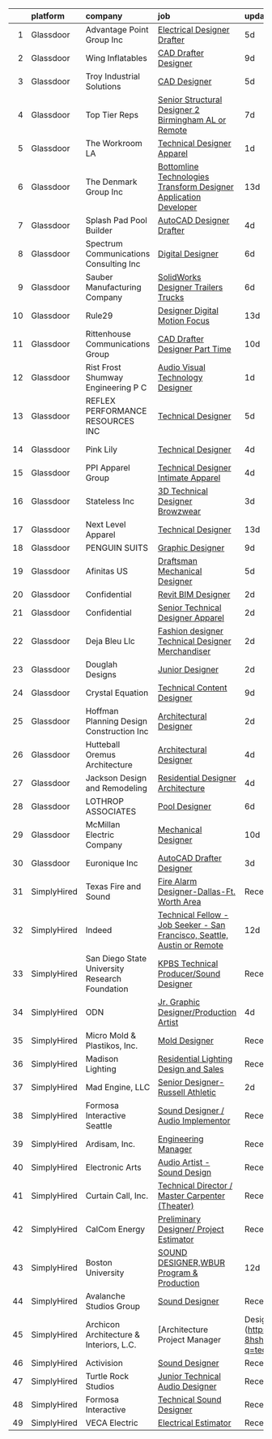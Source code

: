 

|    | platform    | company                                        | job                                                                                                                                                                                                                                                                                                                                                                                                                                                                                                                                                                                                                                                                                                                                                                                                                                                                                                                                                                                                                                                            | update_time   | location                    |
|---:|:------------|:-----------------------------------------------|:---------------------------------------------------------------------------------------------------------------------------------------------------------------------------------------------------------------------------------------------------------------------------------------------------------------------------------------------------------------------------------------------------------------------------------------------------------------------------------------------------------------------------------------------------------------------------------------------------------------------------------------------------------------------------------------------------------------------------------------------------------------------------------------------------------------------------------------------------------------------------------------------------------------------------------------------------------------------------------------------------------------------------------------------------------------|:--------------|:----------------------------|
|  1 | Glassdoor   | Advantage Point Group  Inc                     | [Electrical Designer Drafter](https://www.glassdoor.com/partner/jobListing.htm?pos=105&ao=1110586&s=58&guid=000001817fe726299f8d1d3747d99437&src=GD_JOB_AD&t=SR&vt=w&ea=1&cs=1_16eb4b48&cb=1655708264363&jobListingId=1007939579634&cpc=98EE1FEA2B126549&jrtk=3-0-1g5vue9ihkhok801-1g5vue9itr1eg800-c4691a4e64ae2014--6NYlbfkN0DhvaUNh7UTuQsObH2aIy2SpeO2ri3QuKtJEI89pN0uAJ9LCgmAx-WqWDJfwcVnRLiH-asJg5EMXLJVGFi1aCPYF48DEQsy5JFktnecAZkwLct2ExfAMirUyUTKeUYz-weCGoMx05o5mtYVcXrMdpzLSz3BxXg2Q9mgcNkr9JxXcXR-_Pa640NtHsX-Qfmk1gVixNJkEqRVXA_mfycZs7zvwCEIACUS7jXAM-sklDprbMAGuX8E-r4F-Mfh4vliCrZaZ3eaJ3LbiM5KCjbocm6Lq04TJpqk5DTLuLQ5VDk13ciTi4IujxjBO00y9ammhEu9FJTuqorpRBvbkwtkbJ122DiONNgTCRPQe892c8mMWow--HpgC-mzJRRTrf932eFYz2LAAS8pgU5xxJhxxjaeqDbhZe3308RBZiejSsNFH7tYiVWjtJgsA4d65fx_owd1VKmpTV4Go_g9tpaogOaX8f35D628bs1gdvlmus5u_-hfNnJ86Y6RRx9buIGQE5g3lkVedC4-C-J7rV5nl880)                                                                                                                                                                         | 5d            | Saint Paul, MN              |
|  2 | Glassdoor   | Wing Inflatables                               | [CAD Drafter Designer](https://www.glassdoor.com/partner/jobListing.htm?pos=115&ao=1110586&s=58&guid=000001817fe726299f8d1d3747d99437&src=GD_JOB_AD&t=SR&vt=w&ea=1&cs=1_fa66b7c4&cb=1655708264365&jobListingId=1007932581667&cpc=672A8611FAAE4E7A&jrtk=3-0-1g5vue9ihkhok801-1g5vue9itr1eg800-8a3b399451a4f268--6NYlbfkN0A6ceM5ZterN2uHgUO5-8GiKKuLhJtq_utaOylL4iMlS_SuIgdrmHLzKFvBwAjSG_3XiZfU-bjpPuOAtImL-4uC1o16L7WpLXmC2uq2yIY8s6H_PvoSxp8sBy74nCapjDtAHrVajON_g2zuvs7LULKlW1tDzlSJyJqdO9y3lHgN3kaXmpURFsRTQECHAZUBfDSDqy6HcWh9WP43gr9ZCa1QPcD7O6r3k_WzQj6qB4ce98fTL6OhOopv5J7mjYl3APCRWRDtIkD2DBOHgCPPYteYLkPBqObTbnXjII1tdgwxdrEavrCXi05Xq2kOn-vSf4uXsswr2iHpJfEjHeA8mFatH0zhbZXGqc0XVHtl7xxXplcML0467ipBBYRHraeC76ivbd_KSQ02epDH7ajoN0swibDA8pQIyCI2COYLWuERuk_Jp4XmZv0m5NzibG7HjagI4tVyP4MhVtlbqXlKSQFquWhAx--DfLqW-RfsKKTOzVd_2s2-ZgCKS_Px7ogi1mg%3D)                                                                                                                                                                                                  | 9d            | Arlington, WA               |
|  3 | Glassdoor   | Troy Industrial Solutions                      | [CAD Designer](https://www.glassdoor.com/partner/jobListing.htm?pos=116&ao=1110586&s=58&guid=000001817fe726299f8d1d3747d99437&src=GD_JOB_AD&t=SR&vt=w&ea=1&cs=1_c4386f2a&cb=1655708264366&jobListingId=1007939858781&cpc=8E5F572A54D8FD13&jrtk=3-0-1g5vue9ihkhok801-1g5vue9itr1eg800-b9d0e6e764795405--6NYlbfkN0D788tVLZnHYB2JKTLmCXo4PydfvtZKcdbYx6lxKaz3IjTqo4azoijWqN8axxqaIx4FITt8KhPfnrUX-HX3HT7RPulf0hOnopaelti7FqoYoASIkpbHjRswSylDljnhULtYQD6ABhdWQmTACuN7XZNPYTMg-Fvh1rc73DlL6qa5pTWIlDsIBqGf63s2jQQ0hPRAitVpRaE4MySlSpfwAW3q1muBGSId33s2d8oEoXIAStVi6M7qPL6fnGYE2UlG4BRzqNwnteG_KxC2wsrxqfJaNRltG2zewGJ_6_lzxqR2BLS4U9WagJ5v6fTK-tRbmUS2V4Y-DYHZTEk6BwuN8VlGgJg58xVWbuf7hSspxH7w2Uvcn8BKnD-AJZbVcumiIDy9YY5n4EghFjx8Z6IGrzWEHAM9xZStME0EDBDjSsRiBdYP5O3cb1dpx24EMXwTlFhCt-vMTP_YQJKBTuNkZA_FgzgaSMEz0EBEGmm7cVuAH-iiYEmvGxN9xsnFnRBLC2E%3D)                                                                                                                                                                                                          | 5d            | Brewer, ME                  |
|  4 | Glassdoor   | Top Tier Reps                                  | [Senior Structural Designer 2   Birmingham  AL or Remote](https://www.glassdoor.com/partner/jobListing.htm?pos=126&ao=1110586&s=58&guid=000001817fe726299f8d1d3747d99437&src=GD_JOB_AD&t=SR&vt=w&ea=1&cs=1_f55a911b&cb=1655708264367&jobListingId=1007934314083&cpc=A53B21AC920EFB1C&jrtk=3-0-1g5vue9ihkhok801-1g5vue9itr1eg800-997ac87c53ea62fb--6NYlbfkN0BdDHiSlq2TKVYTvK036ioTcRDjelCKzvFOpLFiF--0icOI5c6ey-PCWporuo5aJo7XLi8-g-A3lq1AlvObv-e8G7FHZt2XVqE6p0fv_UTy96khztIOmbC9LLIBFMiZUSFTqtf6y9oafYbghPlu-dA2TJAYBWtIqpDLGEWpY8sOE8j8uNWK4wqhw9DEQJ3xJFzAMbF1__Vsdg7gc6KYixOvsWPZIYzoXj0YIRoyYZXftEN3jtKR853RSGkIM-j715OhFC0vOq3hzjkCoyZ_yoVFgoq0qdQbbi7Tdnxu0BtaK4FmdcbK5HkTTj41g2D35n6MRp6PESarb98sgmzErv6cagryS67gF9n8JMroo1JCW8l7yQGg1OSqAmd9PLByevk4oA4Vx4Nq8h_qUd8fHne-yBxOAayr2_jw_CUG1rjJyQz8SjscvQHwYBz7T-MRyhCOX9d_Yx_8NtD1QQWqnnKcn5EE8m8LwZGQHo7AUP8sdHt1hcspTee5TWOCnYVk8sK97ux0uLUHtNlXTkIq3xbzv8XusMoUq-4uIRtvJUMJdh8QZgIKgG1O)                                                                                                             | 7d            | Birmingham, AL              |
|  5 | Glassdoor   | The Workroom LA                                | [Technical Designer  Apparel ](https://www.glassdoor.com/partner/jobListing.htm?pos=125&ao=1110586&s=58&guid=000001817fe726299f8d1d3747d99437&src=GD_JOB_AD&t=SR&vt=w&ea=1&cs=1_5d67d000&cb=1655708264367&jobListingId=1007948862201&cpc=18E4F2D8CCA3E56E&jrtk=3-0-1g5vue9ihkhok801-1g5vue9itr1eg800-63055c2c9f39e4bf--6NYlbfkN0BbxD7TrE-0N5bh3QngsCY9650hf7u1LNH0kUNNe64i46ArhF52c5H6kK_ReaOHWezDTI2PlXxbWhRUQmaRdJbsiGHEQRuhsScJbHgWwr5ya7Irfu9MN8k1a-SYASiDP-zfItoPmHoWd_EDJt6aCO4KZEYE13hlEpiS2PXxaSIpcndCNbv4tB3l7CpzQvOoUQ00_s9nMLtC9L1N1FK0GBqMelfMwB75XHWq2DTmRHEtT__CjDACE0ixdvQYmMgvdE0nGBmX7Yby-u8DammakDGKarpKD1awJaWYNfFhTnC2rPsvzIY6tGT50bCbVqmmMc0Y0efq2hCIr4PADmR4odsXHuoDlGkJUf_rMABxPdUOSzKXfhWIvtMKZbe4k2K6aN6FXZXnP60NZV2HXXJnCkyDTcZFD6HHDE2qLIodBYH3aIaVzO8IAHu229awR_jn0zcLNL_lCfZRmjZ0BQbU6tuz2nGDEaMzJE8m05KZ1hXo-HZNN60tvEbbXj4ObQN3NBMeoymgUuUL1La7RL8CMeya5ETLhX_AL5k%3D)                                                                                                                                                          | 1d            | Vernon, CA                  |
|  6 | Glassdoor   | The Denmark Group  Inc                         | [ Bottomline Technologies Transform Designer Application Developer ](https://www.glassdoor.com/partner/jobListing.htm?pos=112&ao=1110586&s=58&guid=000001817fe726299f8d1d3747d99437&src=GD_JOB_AD&t=SR&vt=w&ea=1&cs=1_0e99de00&cb=1655708264365&jobListingId=1007920677812&cpc=90FB925E786A2860&jrtk=3-0-1g5vue9ihkhok801-1g5vue9itr1eg800-c9509fc5d067a275--6NYlbfkN0CnvnrZV6i1JGX1yqycrBVKxG_QbmFGo1hJvaAPDrdCVTET5rWUgFWpZGgoZc06_HNnY7hdT5y1kDU_dzPnswIN34pdZNgNK1ilmmQcF4UlgBkJtOJXqS4SHehDpnMOgd-7-BM4x5-4Lwr_f_7lGtzLgqaA8CJxUoK7HXFt460O2Himc83l5I4fCMyIzzRDPz3fH_Zl-jLeS0ei29MUhyezzy3nFYLUMlu4ryiirkfw7BGVATi9rw7XVT_RhIbz7avuxoCeM9TyHIB5pDmM2P-m25pSuy1XYC-eRpOwQMMtBJ9Axoi-pe1Jt4xlcHG7Eiha9Oy5YM8YOhv4ih5Euwifysk5OfoGK6KmlvN-otnV89HPDOaJe-8N7JhlBkgljXlwWKZAfo4ArkIT84MwaUdyiIATFhVpd0-VEL1bfXq_RUwqay-Lz6xbzs8NoMrHMlS6xRm58YW0RRG_SYcKhkvnjkRc0XBrF0FT4RXdwGMRvW3pGgUGfr_gBUQZRatCK-P6bQiGNsf9jUVi74acPeEUk8MiuGcXAhE-kPXu6Pln7K8p9YGb_2yRA3Lw_uaRBdY%3D)                                                                                    | 13d           | Remote                      |
|  7 | Glassdoor   | Splash Pad Pool Builder                        | [AutoCAD Designer Drafter](https://www.glassdoor.com/partner/jobListing.htm?pos=119&ao=1110586&s=58&guid=000001817fe726299f8d1d3747d99437&src=GD_JOB_AD&t=SR&vt=w&ea=1&cs=1_4032757f&cb=1655708264367&jobListingId=1007942551220&cpc=601A4E6CD41B5281&jrtk=3-0-1g5vue9ihkhok801-1g5vue9itr1eg800-0915b72ba79b93b0--6NYlbfkN0BtIHER_gWwIqVulwtCOCmFCxaayHkpYg7BVqMHPwbudAKuaFU4MS2Wi0bKRn2huDf9A3YRDybkHorPYCabllaUzyo586nk2U33ZDIUsLk8jl6p8omZhfiKtqky51pNhZbTMVidLu0yubjzrUqJUmYmPsDGQb-YLwiqxWDkOl90xbpP4Xhw7sGSKd1Cvj6yz5UlWcHib5YeM1R0cQXsJPQrsLrTcGj5e9USgd2MuQhdQ_dJj0aGStB__U2bsS4ir1_kGHQQyE86TDnFkgvKdTh3nf1hvTi3NeLtuU0QT654YgfWaNp5Hm-sm9jFqnPNsVNyR79iV6wOTUPIxew_Gn_C1qf2--RlqhiOupm5WpBocyJP2Vd9gwthzaqy97UqnQuiDDM3T2VoM3hPgkA_7TsCtony5JIid6UjqzAkHcU-O-zuv1xMJVAHOH17B64M7p2T17I_n6mQ8g7iw7KpQC8-oltxLTjSaPriZ4og5i5ATYvUzQxNG7uk8Rs21cyZqDaxszxnmnyVzA%3D%3D)                                                                                                                                                                                | 4d            | Terrell, TX                 |
|  8 | Glassdoor   | Spectrum Communications   Consulting Inc       | [Digital Designer](https://www.glassdoor.com/partner/jobListing.htm?pos=124&ao=1110586&s=58&guid=000001817fe726299f8d1d3747d99437&src=GD_JOB_AD&t=SR&vt=w&cs=1_aa5c0397&cb=1655708264367&jobListingId=1007936882470&cpc=67C0CCE3C7FCD181&jrtk=3-0-1g5vue9ihkhok801-1g5vue9itr1eg800-0efd128eb5aed8e0--6NYlbfkN0CEimXm1CJh_E-tHvxPbgZMcbhx6cgdIq9Pr1R0rMl3sU3PcKky83nF7xSMo3nddOn7Ezk0R5wq0xRM4P4Wqw20NJNt1myi9vhduCMlk8eS9Q-2pR7e426Bhv408jU6dwqXU19OX7GZL9-fzLcpxPjkOCfuAbN15nTcseGdJkcZ3XbWz2mdqVvOuzz25VFISDcRNFNMat3AEBDnxch1GozpLlyi2y5cRdKR5gyJP1hDeV2fWZQBVhvyJl2A2GIljDbacbI0TdAtwQbeyv0R0qU4CEcYoCNEuaxc8WGwpCrDZ8ytf2kIRdrTjWHNv6pcALZi8XrbmSGLzMsPbbOCT_8sFwURrTXoPaqaZez4e3niV5HJ5evchJA5B5OEBR9Y2JGMmETuWAAv-9nxi9-OsAqOClJLUm9mSAaWucnj37m8ptj6FxojSgBz5h7FUI4K8K_CrrFYMjacFXLTAkMwSBosGiLfoENFrw7Rk1X0hUAwU9yC_quX1kyGAjXBA8kd-ahijY4-qYHpng%3D%3D)                                                                                                                                                                                             | 6d            | Chicago, IL                 |
|  9 | Glassdoor   | Sauber Manufacturing Company                   | [SolidWorks Designer  Trailers Trucks ](https://www.glassdoor.com/partner/jobListing.htm?pos=106&ao=1110586&s=58&guid=000001817fe726299f8d1d3747d99437&src=GD_JOB_AD&t=SR&vt=w&ea=1&cs=1_01cc85e4&cb=1655708264363&jobListingId=1007935855251&cpc=B7DB07543733ED84&jrtk=3-0-1g5vue9ihkhok801-1g5vue9itr1eg800-f79cc2043e761d48--6NYlbfkN0CKNvdBtBh9SnuMcnkEvhJOJZTsmZHyY3ybnWicrfIHv4J7uR0g30tM2WyZPxfEzZr_bJQOct5guuh-hdLhJfnn01shnLFNxeO0OK87aj1yaZ_yh68T94nmZEQJMl_vnffb14siUGoyrkcG7_ygv2rw_6trOs5Gdsqc5jb-hbG6tpurHDdzuIogKU5DqOf6sE_KJxWT4GxltURjgT03wa7Oafrv4jPJqF6VaiiUrpBKI_6d6F7l5L5JK4yswTG3rDPevUTPWnmdIsV0K6lZ6g7HP-9U17ofcn-jkFwRXPtZ2WYxRLo-v8qv4b-wgY0hnSXdjbHqYatTB-ekNzTqwPVgXi8uAJaA0mY6eD6h6psYkx-cmyhRxlkZGwYFauRUTGbuseQ8k6txW4MKKAhZtqPPd9ft4wjAmZRKZuD_zAcQi5lpUMUrqGyrYQNjsOTqzeuO_-9vm1Bucq9um2AOnrsqVmHK1fG5a6iq5xe4JKFkC-ambWoLmquibVSZK0cfZxhq1CU6b2ld7agWexXoG6c8d_6JtKBqE_I%3D)                                                                                                                                                 | 6d            | Virgil, IL                  |
| 10 | Glassdoor   | Rule29                                         | [Designer  Digital   Motion Focus ](https://www.glassdoor.com/partner/jobListing.htm?pos=127&ao=1110586&s=58&guid=000001817fe726299f8d1d3747d99437&src=GD_JOB_AD&t=SR&vt=w&ea=1&cs=1_f9477e82&cb=1655708264367&jobListingId=1007921890373&cpc=90FB925E786A2860&jrtk=3-0-1g5vue9ihkhok801-1g5vue9itr1eg800-b6cc0fbf0e0cc7d2--6NYlbfkN0BzQQeecU9FBlZ6QPHuKoWG9dHVKnEuhD_H-RD1FOqwFKSTpMmt7Gc8sb9SFgwQJIBgw0k1dPHDoqVDRVaM16YyQMRA_-pt7ih4CCVZZSP_jCi1di38yNVi9oWmHWBGteuqz1Yv1NOqG-yD5VLC_aCp03HH08BYas0vIdhiZDyIKDDlDwO3-CLeY0HDIUbFILAMdHeo0OhW22hl7sYzZBl3qZIhDP-J2HrCEnD-pwQPanEMhUTIPK3In5OkEr4icE8Dce_ce6B0pPvirezTmJuvvCfy0s4qwZqwGXxh3F5Pa9hBGCtUqdLSRNMo26LFncOnfCOvr5tGSpcMnUivwBckPlvtOBp5IzyNIyUMwzz2I0Tp9tjTef2Sita-hMYP0S4exJacwvqWSYw2Bc3WDhVT5jQkCZr_MhOLTXZdDbzOZCA6Fs6bjPLo2wIW-ByI0tjp0DiDzTqd1oKF4C0C-2Tp-yg-GbaR7BYF0MOVhNLLuYmI9SaQN-vgklYp449zU94dfoCvjqbDBIND5AtEVQUJ)                                                                                                                                                                   | 13d           | Saint Charles, IL           |
| 11 | Glassdoor   | Rittenhouse Communications Group               | [CAD Drafter Designer  Part Time ](https://www.glassdoor.com/partner/jobListing.htm?pos=130&ao=1110586&s=58&guid=000001817fe726299f8d1d3747d99437&src=GD_JOB_AD&t=SR&vt=w&ea=1&cs=1_17b86a81&cb=1655708264368&jobListingId=1007930349142&cpc=C3895B302F20F0C8&jrtk=3-0-1g5vue9ihkhok801-1g5vue9itr1eg800-1e5b38bfcf976d68--6NYlbfkN0Cd_w7x2yV1C4WYEpYx3t_JzBM-bxq7jxYEsZPHhZbAe96zZekAbl969irCX7uF1C3_BJvY_hewxEi-7JyuLHepS9j1Z2C_4V-A_ZrN72_MLqRL4hCEs3NuMFi2GdyR5Tcb8kjryJGfp3HFPs3eqWy1btVk6wl3batTWgDWzyfI8rJRdrZzsifZQFaumu5wXwS1H6-vdkFbUPgQfTx0X35kJgtETR-3NTrPw7xZi_7FcFIgOrZsQw3FtH-p_DVIpxljv7OCkwcw0xnvDANwSQBo0ryvXqddJpTMVnOLk16G-pZRvIzP5eRYWQ17L2Ihk0YaFoR1Sw5KpN0-d0z5_MiLaoq_FDedd3wk-RSEoa7y7-kWvVA-dCHGV-Nut840JcPxEUvaz5kVHloQftOduCpONdsFNckJfKtLWcCkoH6rBOv2Saeq0ULWEp1cs4w5UFDEvEKTUjPWdkq1aEciaZRBZeYjOXhdCKW285JlhfzOFAcCmfJCH1h3SFROO-q4ZfyTnbVto7v6Q0nUmZMzwLvH)                                                                                                                                                                    | 10d           | Philadelphia, PA            |
| 12 | Glassdoor   | Rist Frost Shumway Engineering  P C            | [Audio Visual Technology Designer](https://www.glassdoor.com/partner/jobListing.htm?pos=122&ao=1110586&s=58&guid=000001817fe726299f8d1d3747d99437&src=GD_JOB_AD&t=SR&vt=w&ea=1&cs=1_c799acbd&cb=1655708264367&jobListingId=1007948908185&cpc=CF2714D673CA4E87&jrtk=3-0-1g5vue9ihkhok801-1g5vue9itr1eg800-0c1574578eeae5fb--6NYlbfkN0Aq6GEPWXmQ_bHdhAPQypHToTLCjXGc8tEPX8vl5YFsw_ioJyq96ewKlcubBciSzP1rXOqLLNmLNsc875RjoAZlOMrV5TnqYyFRlZVeKq2wSg1F9g-RG5vXZn3Q7-INKZM2tX_gXz_HFkLOKQ1M1FhCJ8iEnFDVUhlY_Yda7vPBYdx7sHIaz-5DXTtLMGxnJJopa_Ps1pKft15XgmbaMwmijYbqVsqmMCHPA9V6YXoVDfxALQel0XHOxL3QZM4cd_TfbyCsw0IGPlNaL0UQ10mOuBktbr8yyPbwGgXSjx4cQES02OAruWSx-buDIKFVyWsbvYIEEotzT-zV0a7viw5WKIdyrAbcfGNn7hpv4Hw645kv_uyTNQ7f3vvSarmv2MM3Z-2qPuizrty0OEMGHimB0J26OXo2kGgcbziZ5-LbPiwa625QaM7MJdEsC-Ao7K6AA7k7e0rXAM_bAAKBcpwspYB4E2uYk8Q6swbnrHQnWbvKxE4F9FLxsydm2MLlFEu4gSDeDTSerMYvPP3HnHUK)                                                                                                                                                                    | 1d            | Laconia, NH                 |
| 13 | Glassdoor   | REFLEX PERFORMANCE RESOURCES INC               | [Technical Designer](https://www.glassdoor.com/partner/jobListing.htm?pos=108&ao=1110586&s=58&guid=000001817fe726299f8d1d3747d99437&src=GD_JOB_AD&t=SR&vt=w&ea=1&cs=1_d2b7c9a1&cb=1655708264364&jobListingId=1007939731248&cpc=A202EC670F9D0667&jrtk=3-0-1g5vue9ihkhok801-1g5vue9itr1eg800-27a4b0412040d231--6NYlbfkN0DAwgduWqBP7ymGN-lTADpinz2i-23XbRAyg5ywqS-MDZOH5KRN50EgLGOssWMhZQx6VbpTKVxAN0074Pvi34ZZbN9lZqlv2BaWM-Hs0ugqk8ARZJ0D_Iv1qxCQzqUdF-e7WpWAGq72Doat3IVYSmEy47XzequEuNbjmnfTSPwn3mffVwjowKTIRy22yM9SGt6bQmi2veXkJKSqQ1H-dxNXb4qKkplEWhLcGqsQ9XRKfYb9TbBNeW5yLnmSyADzWhYxPPKHxNl9tKWQKFvUfrwJBWGKSpsgWeZnYDhSUxG3oW7fCIccLE87pmocmxeCsdlG8XAZ9nZSqZxu88tnUygzHTtvGd5R1xQAmT6Gi3QuLAY8Xxtc93_FXjKUlmH415kyfpIyU4u2SB5ZEbNTdN6B3fl95mr8ZSlzm9KhTcIPrzDEBMMhcz_QRGLG3jyrsILGL1GtkCz4JZMyfjNsqKn6kPVeD-C_dP7fpg75wrdrEvxTyVMiocrIeOuYlTxsdeE%3D)                                                                                                                                                                                                    | 5d            | New York, NY                |
| 14 | Glassdoor   | Pink Lily                                      | [Technical Designer](https://www.glassdoor.com/partner/jobListing.htm?pos=101&ao=1110586&s=58&guid=000001817fe726299f8d1d3747d99437&src=GD_JOB_AD&t=SR&vt=w&ea=1&cs=1_f750cb3d&cb=1655708264363&jobListingId=1007942576037&cpc=9E922BC3059D217C&jrtk=3-0-1g5vue9ihkhok801-1g5vue9itr1eg800-6ca449f7b44f1ffa--6NYlbfkN0A8LtuUM5rt82vFgyuUx_XuLHI-lkxGTrVIFyp0Xvz3vs24rs5Sb8Q6Bq2cwIJ11y8FfEiLGhJhF88_JaM0WcfrHwF79YfVmWtIVxPQ7r7lri3V6acNC4fxRtK84dkVoObiiXZpJf0AdkW5d3or8LrXhZFJyP0Blb2YzeIq1b71rm2eWg8m2AJ6B4UrjZV7ISpPSiRqoF9yJd0NCBmes07SKyhYfI29rrb2qEQSwGwfi0a5dxWwnUJWYCVtJ-F_g-Y-F0Bvlc6HAT5LnHTl6w7sn0q_jRzfbUYmWL4rYtSn6O0xNeaPB3vRzN3KdYStnFnn-6FhTddQrACRJ4IjysdoAjdCqYJDRzandxx7AgVO8p0PPOrpwjY84DrH3nA1wUW4kY6dioBPgvuT82ekIVBk8yHlP2rSGPRrETbSfW5m9TvA83dldnZy-o-ZXZVvucDiiD6WzRt2b31DLF9cobSszE91v_PkyOgqEVgAjVyG81SfOmv03Nv9l_IKkLZaU-hqjQyLSKTLYQ%3D%3D)                                                                                                                                                                                      | 4d            | Nashville, TN               |
| 15 | Glassdoor   | PPI Apparel Group                              | [Technical Designer Intimate Apparel](https://www.glassdoor.com/partner/jobListing.htm?pos=113&ao=1110586&s=58&guid=000001817fe726299f8d1d3747d99437&src=GD_JOB_AD&t=SR&vt=w&ea=1&cs=1_46fd55c0&cb=1655708264365&jobListingId=1007942374590&cpc=0A5953EA3E9CE03C&jrtk=3-0-1g5vue9ihkhok801-1g5vue9itr1eg800-0c7aeb40b841c24a--6NYlbfkN0A953Z9EfJZc5Z9y7Wb0NkuJO-5BBnqXCJSieP3bN3oTyWSkGfeYf5lao3KJn2vWa1W4e904VTmyL_-LE8c8cKs6wP_Fcb28ijbTM_6-9wU8DCsdzfVkcuViOwLyijMyKLJ_AEuZ42yTjZITec_is2ExId6Y1tvrb2AjAGlYt9xRx_XOWScAeaARlpGl9qUfBbjjy8SsEr5bkEeUYu9G49NhxV06RJi8dT1O04su72EA3u2x2ZG8fV-K0OCihrYIalwPTUnjRGe3xE2tc9cURkj4vjLRI-88iFDhUiUxmCyITdhBgqxcoevfqFuZLmBQMa_WOIUb40Sq-gZX38FA4Q35Of1EzWT8k1kPA5AE-Lj7LJzZ9yRIpsHO01t7cJht2s7dmGFkcCeWLWg4gcOqbNpzLNuEztSA28zhhYcX5yBC3hhVZoi9E7RatmWV5OkdemycXdljQArHQmLE_MNYEhD9YAtynxx6YlbdCBqns77iQuDauLMRR0O_rcz9Kv8SO6Gs-aPo8y0UQ%3D%3D)                                                                                                                                                                     | 4d            | New York, NY                |
| 16 | Glassdoor   | Stateless Inc                                  | [3D Technical Designer  Browzwear ](https://www.glassdoor.com/partner/jobListing.htm?pos=123&ao=1110586&s=58&guid=000001817fe726299f8d1d3747d99437&src=GD_JOB_AD&t=SR&vt=w&ea=1&cs=1_6f5372fe&cb=1655708264367&jobListingId=1007944586616&cpc=FD56AAAF1899B499&jrtk=3-0-1g5vue9ihkhok801-1g5vue9itr1eg800-d92c17cf4d9f129f--6NYlbfkN0CMcCXJT0p_ILdaQUIJ0-QQ2_CBConMKszWTsGK5uvI4353MWyOs2yQnOr-BO7R0OdsV-2uWtxKNRcQOIisj4KaKx00A0lKRhJPcNQ2V8uBWaeRAsvkgoctLAWBl_74iXVjRuoS-wp-WJ8tnFC0ceYmcTlksXapOFD465wUOEqag_67zJiey7_Y2YzBIvILtyrCvYm1X2kIpYRILG4JEv-cMTPNcganX_pW9mWiA3Y9iJr9YwlLCdw0nRcd0pny_zlQKRnX8t1sYECWIJfmNKWL5GGwupXz9lTN0wuBul05jui-46Y46sHU97a0xxMEojGfsOB2ByP4BYn6a8mYWWvwN9m1gNisNm_xczKSs45fVGIv_w5wr18prQoYGqU__m8zJYVqkMPeOAsbi_2u3eekLMJQgrkUbBv-Pv5OViw2Q58fTGMA3weXEbwtazF7b7lguon7e2H7RuKATbsBL9GGWVWiPjJ2jF68KmXh18iIGaxdAahhxmfBIp_IbX3fp1shTeIMjcFmZYb5JN3Jeofd)                                                                                                                                                                   | 3d            | New York, NY                |
| 17 | Glassdoor   | Next Level Apparel                             | [Technical Designer](https://www.glassdoor.com/partner/jobListing.htm?pos=102&ao=1110586&s=58&guid=000001817fe726299f8d1d3747d99437&src=GD_JOB_AD&t=SR&vt=w&ea=1&cs=1_26c0700c&cb=1655708264362&jobListingId=1007921166733&cpc=1E212C6E8262961A&jrtk=3-0-1g5vue9ihkhok801-1g5vue9itr1eg800-19d1439b3bf07a62--6NYlbfkN0D_KRozbKJx95I3LRYgbj09bqBDFeyQG4s8tCOB31p2DI5s2EhVOKWTEZ2K6S4RDKTgd6wfrP1hsE9XdN0UKVIRzNmbwUu9m8SIjVOYIX26fLNM0-Ey3g1cyQNWA1inTH4QhKKaE7iA0D_rIO90yqfeqOTDtOJY0MZnTOTyUOt0hGk8ljVlWxhsZiqcTCUAICyaB5fsTRV70c7fCaXTYz8yZBDb1YnjtZHWysqrfxrJ5jvK8DRQ5Mlya9sfPlY4viQBlKyV_IWVfiIaqCKrkWX5PppyrQzQEoSgQQlAk0EH21mZdnSanqgGHX66yzGOHqZ9fKfDuifz1uL80NgeqwrNMtaJzRvbAHpzwmBm59ZCUhtmqRr_OQNc-rz-XX1WpZ0d6H0Vc_SnTpqOgzh2t1M-fx8PjFbX4cMLxw-ByagxNwym6MZUeb8Yc8HYlxR7TgOlk8kZ0IHGTtKc9zupTx1OQaDCLiIiwuKmL7W4q_Pi0oM_-6TIMbB3Q22FyF5u8qYHEZFdAUHx6w%3D%3D)                                                                                                                                                                                      | 13d           | Torrance, CA                |
| 18 | Glassdoor   | PENGUIN SUITS                                  | [Graphic Designer](https://www.glassdoor.com/partner/jobListing.htm?pos=111&ao=1110586&s=58&guid=000001817fe726299f8d1d3747d99437&src=GD_JOB_AD&t=SR&vt=w&ea=1&cs=1_98a92382&cb=1655708264365&jobListingId=1007931703718&cpc=6C16F4C7BCB0747B&jrtk=3-0-1g5vue9ihkhok801-1g5vue9itr1eg800-295706155d071add--6NYlbfkN0CB1tmP7rfbaHtYFmPjg1Xv8BJr6DUbyz0HQmM4H563AjxRjcRiypFG5eHhX0ZPISiHZ9rKFkU_R2012U8F7zarl_g7acRfIj56dqTCgc3rf1xYelSwyDUG7Zu9xpDhlNiONg5rSR_UbOtom-D-1D9vou1FBjNO27Fp_vy5yBZrbTZxP9s40emroRXN3AY1ehdKp-swHMJ9tvp7bw1rz_erv0MCrvolOtv8PiF9FHlMukC7_BYhOepm5cUQKTnundTGNMcxi_cWN3KCZA89SNG9vb8DwB_QZO6NSOs-WdYF0xkjUYTsw10zPekHC4-1cpzel_vewN3prTmx87fnKOBp8kh5zyIZp9jHTzuf3XU87e4v8NHgRZGGhk3rn3ia__hsJ1zVDCKCM6dvR_L7FPhSFoqF2xaRVqja779kM-dYQQeNj1uG9hBLyxWnxJL6w99RzRMSMAyIPitsME6Zef_bJvIXMfgk2C4GW8icotJrFScuX5QSm1ZWZRsy8mu4KdI%3D)                                                                                                                                                                                                      | 9d            | Boerne, TX                  |
| 19 | Glassdoor   | Afinitas US                                    | [Draftsman   Mechanical Designer](https://www.glassdoor.com/partner/jobListing.htm?pos=118&ao=1110586&s=58&guid=000001817fe726299f8d1d3747d99437&src=GD_JOB_AD&t=SR&vt=w&ea=1&cs=1_463f59c7&cb=1655708264366&jobListingId=1007939311514&cpc=48E4A201B8D54CF9&jrtk=3-0-1g5vue9ihkhok801-1g5vue9itr1eg800-7d7a438e3eb811a5--6NYlbfkN0DEvOlUHTIG62oAzHnNZavIv978bG2JCPk9KLd4WlSNNJH140OJanBiVMhLconsbF5oToQ3GUhhhV7JGt6rS0Dz0-RCi5hQA-RKPbLYZE_M5XaUq-t3dP0A7VtV7XsEUKnOQSj3TnMAjDdmfqvJ_OFOxcpO_FCEJGLdynB-ofLEMQWcpJ4Ip9GdbIra5VWDzknYLWP9fNpd2x9w9CzD90MA_z1Ylk8v5mfqLciaFMwGH0FTUbgDYW3NH3Dr_pPPihjfUiTE23gvqQHnrkJeCr5oVjhEHf7PevnpnqtcBbEqHOss0OdO1LNLs72bPfnryJ2v6inXg5Z5BojZEHro2ZiPnICpXOOfvlYt_aUurR4HLdl6859fymviYpwO4X_vDZmEP3XNMgOqeJnEKo1LXM92HGjDoN__KPPPhNo7S06lsL1zlevA-SHcTKxdy0m2X807_3bgeDH5c7uqdNn4ACIqzzd4M299r7iZZxPNXgWzM7gBv0bUsv4iVDQ6LEG2HrMgfSmTySWT72Wl-nm7pL4H)                                                                                                                                                                     | 5d            | New Hampton, IA             |
| 20 | Glassdoor   | Confidential                                   | [Revit BIM Designer](https://www.glassdoor.com/partner/jobListing.htm?pos=120&ao=1110586&s=58&guid=000001817fe726299f8d1d3747d99437&src=GD_JOB_AD&t=SR&vt=w&ea=1&cs=1_f69f3bb7&cb=1655708264367&jobListingId=1007947655297&cpc=2CAA794C6C8251AB&jrtk=3-0-1g5vue9ihkhok801-1g5vue9itr1eg800-148ba4bfc2424a34--6NYlbfkN0C7nlg0bRiTcV_T1Z2SKXVf8sjxpfmxUhV4YznwtDMjCZQAMljXWEIdU7CVVlK8tGDJduoME1Rp-kNDoOAvkXA9gbXuFOiP7DIRcu6fZuIuwNjP4Chit1reglFRIoPL1ThBFRSOltYg-QM2ZmUW1yQWnncB3sebbMnaYsiPIWq4IFLADlQcETVgcO-l20gmEBllaiXmC0swsFcF3kAMai40pN6yoUvbrXHnu82vbFdr_Rvzzln3KsXf92W2-azG1wYXS_GY1OrUoS6iUEhtYrX4hGgqQ_2jZXfCW4tGRdtlF7SFpkv2I3v28KP6Bwy9ObE8-pwRxvaS-1Hkp2s3mRv-dDx7v6ibMR4esxGXKY0F6Hhat3FkRimgIpb_qf7dbKtcuMcm0klJu78aoA2fs1MQTxyiVFd-lBM-8L1jI_PRSz6lyVxUz9_7LHMH5tUsZPtzzBhqOAmpey7xfJamdOa2nODGxASXhV-xCQDnb9rJbfbjqMBTK_dtaVDUzdlVHeyGnMtZHhzoxg%3D%3D)                                                                                                                                                                                      | 2d            | Delran, NJ                  |
| 21 | Glassdoor   | Confidential                                   | [Senior Technical Designer  Apparel ](https://www.glassdoor.com/partner/jobListing.htm?pos=114&ao=1110586&s=58&guid=000001817fe726299f8d1d3747d99437&src=GD_JOB_AD&t=SR&vt=w&ea=1&cs=1_44d1886f&cb=1655708264365&jobListingId=1007948103808&cpc=2BD45BF6CF113D42&jrtk=3-0-1g5vue9ihkhok801-1g5vue9itr1eg800-9d8a219774968a58--6NYlbfkN0A2iQXaP_UtVXJhTxRo80thfIvxQTrf9zrtWWUuPIt3dpiUpn1ei5aR0z-LMBX1FnR8Q8OKjwKZJ8mDU1C6Ka7UuM2xnrZ2c8U7muDybT3FRDRU3zZ1gnG8IE7bNnEncdkgsWswPY80gREu1_DGoliVRigan2mjAtU8ypgPI5QVZ1P18sJyWMo96i2sgtcyTDbIGZy6hGOD250UO470sMxFzA1ExOfqgU5dltCfLX27EwH9A9zM7el4lTJIDsOEHgi2EhYilKpZpK4YiQm8_ueDJwex8j6RlN0smiyYh_dkHpvac4EnqYXu2xs9sFEWiC-gI6VITvj18Ubke9KuEnqaRdQgSzTKE7UfZAThjpDYDUZd9nV0hxQUWhao8dTSaZnzM_vWT6qhl74ThXDLFtzkcvhT09H44I5hQ-HH9tfmyWp1Rsf1grvUqZZXvWhoMYJnEEm2TffFWyxWOr5PSMtbOynLA0jUPjZL-qtQPx9tgaqEaWTcKiKix0fTVhbJsSlY_YD16rSbFEJ09-ya2IPG)                                                                                                                                                                 | 2d            | New York, NY                |
| 22 | Glassdoor   | Deja Bleu Llc                                  | [Fashion designer Technical Designer Merchandiser](https://www.glassdoor.com/partner/jobListing.htm?pos=129&ao=1110586&s=58&guid=000001817fe726299f8d1d3747d99437&src=GD_JOB_AD&t=SR&vt=w&ea=1&cs=1_4ad34407&cb=1655708264367&jobListingId=1007947844394&cpc=0F120DD93C91FC85&jrtk=3-0-1g5vue9ihkhok801-1g5vue9itr1eg800-0c21e416dba761d8--6NYlbfkN0CvahHJL5dpwIe5nlYo2UZJB8CTXAEl9vJAxrd3EfdRQUiXPXWjnUXGmf2GBNHJL2KLpUcYrwF3SzAlfecpex39ubuUSUt7Hfsoh4H_mglhuOS5IW7OkvAWTT7L1WIZN2peypiTvkH9Es2pwGApV5Lx02b1ZefyzpvoIMxq3NKtK8X3MY4vgzMmMlrGPeEpTIaCesQ6gxROcpXvJl6ZqmHm_WQq7HTriKFg6vCQB_4fLokeW5aaQB6jlTkadG7yfERnMqOcDsOdAnrdhLKq47Ohiz0DFpB39X54fFCr1VWaOpnaHa5i9AC19XCdKtpyqjqYaaatKavmoLfaSivgvOtmT0t4KhAXhqVxaX394uSlSS0HkY3ZxH7CAX_NlP8Ct6jYEBpFBj88J-jg0lnRRqPknUKgqm6jrN3t4YkU_Mi9S15jzD7nZNjTpAdZiL9qY2ogtdkSa6RG0424ts6JnvS2xxJHZMLh8OOU-CdWUT7lnyhzzqr89vzMsZFbyFfOYyWHToL2evV0Kg%3D%3D)                                                                                                                                                        | 2d            | Secaucus, NJ                |
| 23 | Glassdoor   | Douglah Designs                                | [Junior Designer](https://www.glassdoor.com/partner/jobListing.htm?pos=121&ao=1110586&s=58&guid=000001817fe726299f8d1d3747d99437&src=GD_JOB_AD&t=SR&vt=w&ea=1&cs=1_4b1917df&cb=1655708264367&jobListingId=1007947981187&cpc=E84D08864798C1AC&jrtk=3-0-1g5vue9ihkhok801-1g5vue9itr1eg800-76c279204f8ba181--6NYlbfkN0DsBOlmEAMqZtav1V1WKZO3RUElpafjggtWvxyDQ3xFSn211QrqvEi0QJfGni7wbCGqADRC-aNUtSAEFcBy5-PNxKQ6ieT7Qp_fz0RTgVLbT45siyfkrA97BVdOTyAITgCFzFtzvEQ3h6qSUG5EX8FMPsD64eoVDxZi_OZHf_wbuacdwKUf9nLZs195bpS_zSskvFlENQlMyBoo3jk1vu_WxHtloQOkqtQbQfMlORuiGVVbKec2XRTrY4ViHdzzwyWsbzAnRNMRYgvHG-u7RPN03QXztNAj_e_Rv8fQ8J57reeqFFfv_YhidpVqdpLAmWhmOizhymnHPZaDL8bJ72KJQoYdSxsBh70QolvnWzvcqLZjWD_PFkK3-AA2AOOH9tdqqyiqF7GN9aKzqaNynCpd5BH9bvM5sZj2L8wuk8VhqQ9J-t1A-j2wYjAuadpfG6HHwe2GwlS62lDnXNcsOrfRRyvhe81Z3fdKlR85SEf0Tzpsg58Z38CdsnzPnZe_ysG-RS4hs0TUOA%3D%3D)                                                                                                                                                                                         | 2d            | Lafayette, CA               |
| 24 | Glassdoor   | Crystal Equation                               | [Technical Content Designer](https://www.glassdoor.com/partner/jobListing.htm?pos=128&ao=1110586&s=58&guid=000001817fe726299f8d1d3747d99437&src=GD_JOB_AD&t=SR&vt=w&cs=1_a1abc645&cb=1655708264367&jobListingId=1007932154229&cpc=6FDD437F7834ACD3&jrtk=3-0-1g5vue9ihkhok801-1g5vue9itr1eg800-b2bd5406cb543646--6NYlbfkN0CyxNVGgKUvny2ZNStPs-KjvxCt-epAYk44ABDQMCJlfatBnJERzH8QnbGdH3VxvXu1EecyNksaR4tH60chVTEOETylLVwGbm-_FgckdzthFsxMpRR9N24835u_hZGWE4ud6fUy6Z37P8-Ot3BRrU_Z-2vbkSpTxmN4otdpq9FQPoTnEpHtjJCSvveARSYRqIC3aFC8qHT-DawJtfini4QkCm4RVauIUarm-LlEGpPyIu09rjcWkDw4ThGZwWl8mj5p435eST_lWVDEfSHglKzsdACL4Eov7fUpzkw9t0eWqsEJ-AhHm-nRsfXdGgEiMuDoIhNEKq9W9BLj9bFyh59G0N5vj-tXS5pRElQ2aLYvZfBo-QAginfz_nBaCoVDqzozNUk5uuMrjbGuTX6Z6BDK-B30OwMNhbEAZNfYT_pmEVRTzWVmRJa72oEaNP3nn8hF5g6FQ4sXT5XujiZ0vLRUsMWESoML6GQ3ibv2qmLbfDXUIzovf6nsFDffgQ1unQT1Xl5AbajzO5DeH3pFtNWSufxsLDpqZpixe6WiUGFu9yRBrpBjLy44eMKs5Lg-3gJK7mXlN7L1MzlLL_i56rN3UeSG-BeUXt_I8IKoIRxE2gqDf7wkVMkqGyAY0A85DxyvAN6jlw6oSxheXuhi_cmkcLLD6H2P6xmnuH1aGgbsrB0G8mNAYic5sWOUAmwSfuM%3D) | 9d            | Menlo Park, CA              |
| 25 | Glassdoor   | Hoffman Planning  Design    Construction  Inc  | [Architectural Designer](https://www.glassdoor.com/partner/jobListing.htm?pos=103&ao=1110586&s=58&guid=000001817fe726299f8d1d3747d99437&src=GD_JOB_AD&t=SR&vt=w&ea=1&cs=1_fd7f48c5&cb=1655708264363&jobListingId=1007947365548&cpc=AE0A13503526ED57&jrtk=3-0-1g5vue9ihkhok801-1g5vue9itr1eg800-767abeb8430f1f3f--6NYlbfkN0AbmY9HYHtrH1OeFZ38huuX0bV8vKFrubqe9ZOJv_5LMGKxNMbQm9ynCXUBiUFsYPSkbTebEgj9fyaFV05A8pV3fpc7LOlHCmwRh5qt-fAvPGT5aTu1VZth_PIPgGdUm0bEOU1BVDyeqHcAXXQewUiQuam5h3sytyp3EzmPyTDr-fFIrdSztpayrpUdDDXZkf_Jbh1HEV6bzL1sKvAWpDA3-BEIzqyJQ7PhtxVZx-FQXDs_s06lqK-UEA0Y0Wg-P0vh355gEkswd5bq_gUFclA6gTi-oM9L1RKIgRfxJr_Mzvk8WZ5FLHgVUP1VL_06E1U1Gttk9xrVbvjWUmgEzZIKH_zqNdXelOg6meZj9tS3patsN_U_MHQgdYzgR97kOuE5sA-3wBUtih27-qg4pEXT8jSVp5BZ5baIFpQbAKaEw7UG2alTReoifO-uksn-jo8nUHfWdTKkepTftSOzIgLsNgdZqU1Ve24WmsI_p85WDl5SHDDPZXAm2cnm5iuCacYS37fTl52XHurckkK7IZJm)                                                                                                                                                                              | 2d            | Appleton, WI                |
| 26 | Glassdoor   | Hutteball   Oremus Architecture                | [Architectural Designer](https://www.glassdoor.com/partner/jobListing.htm?pos=109&ao=1110586&s=58&guid=000001817fe726299f8d1d3747d99437&src=GD_JOB_AD&t=SR&vt=w&ea=1&cs=1_c0334c36&cb=1655708264364&jobListingId=1007942586784&cpc=272371041934AB0B&jrtk=3-0-1g5vue9ihkhok801-1g5vue9itr1eg800-2dcda0a91366eb03--6NYlbfkN0AY5zKkpoyNbPlOGgcZHHwOMVJNXu7BI84DrRePPqZJ-_uV5lMr-ZOwy_1osGeeN_ruNOWAk7ZDuQSTBzBJHjm2atYIq851Ii82S4qF5wHxGRItGB56XFaBBjC2xpv-R2idJl94MK7aVNG0x1SLcwyuMldJfkCFlTo_6Zthwlw9YTqGyAAEnh6RXkZtF3NpdUSe0qB1QY4oUj-ytDnpUMpSCCKmQMvD1AL-3JGuPPToBNe_SrZMEHdiL4wXGzYpu7yDovWr_ABSUOu4DsSxyPjAJnF1j66gKyUp-4Y7IcoIZ_fooPOL2ZBzmtmc54yk0NqtPY1riqTJoR0ySZdhFseK5HArKMxF4ROxprb0nGx9rIP3yloW0toc-e5MxOp4cD1OaAPciFdqgtQr6uqVXZfAd5mDZg_HP1auYjVgW_8DdceS8rliO_wX6dUbl_4kPnIPWm7pOQDOJyZJu14WAPGfosgqHgsgWI08taM2KLp12f7QculHMQm35rmT747Bn4laisXUt67VJqkdQJP6he9K)                                                                                                                                                                              | 4d            | Kirkland, WA                |
| 27 | Glassdoor   | Jackson Design and Remodeling                  | [Residential Designer   Architecture](https://www.glassdoor.com/partner/jobListing.htm?pos=117&ao=1110586&s=58&guid=000001817fe726299f8d1d3747d99437&src=GD_JOB_AD&t=SR&vt=w&ea=1&cs=1_88101757&cb=1655708264366&jobListingId=1007942866655&cpc=EE88C8A3E1CFDFA5&jrtk=3-0-1g5vue9ihkhok801-1g5vue9itr1eg800-a398a183d2253401--6NYlbfkN0Dx3r3E47sSe5bB3PIy1uzBZvlB7xy2NhfhZMlxQTsxrM9CNnVPR6P6RP1Mcqy9_qr5O-FP1TaJ4e9YA2z9H-bx3-095yQU65zcSP54jq0Ovzw1FWTVN34NNn0wrVqphh5Kjw9ro6aq-5tpXapKu5t6FGXcmcS5DG1rHjwagn0Xau3XfYq292Xi7dAyeq6p81CCGCYqg8_SU5QjV2NbcD01pH5GKZpjyxNuuk6djnLolExUr6xDPB3U8nvNmSjbOj0FWrdpaURRznwjTI_4YRidc8h383cwjWsflCV9iwjBAsxtYs341dDvzaqQ1dY9nJ5eULq8NaeUeZpeL-p_0wZzC6ns4wbHq4QrvXmG2AvYoGJcmQkUr3V0nn04WYYgD1FcPA73pQy6Z0yWeRD3ZX11k4HThDemJCInsuTbTR-3zwm5XktFRREPLaH2sgPkyjUCQ18HuCQbyXIRm-mobxuNthYXUPG1i5r9LqxGulWA4ikWY_lZZNPtB_3XrsBBySP6OiNm31qSFQ%3D%3D)                                                                                                                                                                     | 4d            | San Diego, CA               |
| 28 | Glassdoor   | LOTHROP ASSOCIATES                             | [Pool Designer](https://www.glassdoor.com/partner/jobListing.htm?pos=110&ao=1110586&s=58&guid=000001817fe726299f8d1d3747d99437&src=GD_JOB_AD&t=SR&vt=w&ea=1&cs=1_fb1c0c93&cb=1655708264364&jobListingId=1007936107084&cpc=9C4E0D792DD2EC34&jrtk=3-0-1g5vue9ihkhok801-1g5vue9itr1eg800-827fbc088fd47a84--6NYlbfkN0CnvnrZV6i1JGX1yqycrBVKxG_QbmFGo1hJvaAPDrdCVTET5rWUgFWpuWF-RIl33Jc1o5_-7s4BQxXbP7zXlvQd2zcD5xCcXPJnca7ln6gB8ZHhrwLIRR5WpeoT5mXmihmyd1LBV1u75AyBVRNeHIo0vP9gZFyiwN_DRK-WxjFmJFzUlkEWRtxS6_YrOizKUHKKG-QDvTZXrXnWh2dUZmLjGtQhsT8SEHW2Z-3aeJOFmUdbrYfOG1IFmpcTy5bpdJFzfK8zPcZ9vdA-W3Za3F6uk1xFDAL9Ybjyez9DOP5m1Q55NPrdqb697CilJHuGcyqwXELjyRv7gzKaWG3TdXmKuGPrWz-GBEzfxvmpyMwSdmU40MN3M3n2P2-qPiTJGSMLUP-IAjn6-selKq64VlwCeQVcZrfuZpLniDpR9S_dabah_A-W9SO3UPViaLhmqEAah6J0lbI5UzUuXX2rWL-7nedKp_ZJpRwAVjelejvic_XPOiUuwhOi)                                                                                                                                                                                                                       | 6d            | White Plains, NY            |
| 29 | Glassdoor   | McMillan Electric Company                      | [Mechanical Designer](https://www.glassdoor.com/partner/jobListing.htm?pos=107&ao=1110586&s=58&guid=000001817fe726299f8d1d3747d99437&src=GD_JOB_AD&t=SR&vt=w&ea=1&cs=1_97987abb&cb=1655708264364&jobListingId=1007929067220&cpc=F546DE690489C073&jrtk=3-0-1g5vue9ihkhok801-1g5vue9itr1eg800-4fe454e98ada44f8--6NYlbfkN0BxkLIcfe0oqaYINownie861a0BJtkzmJW-WyGv8J0JYGwfl8lN-F2Hu7DiBF3mwZtqjmFD6xN4ut1QtwJCrda_VeT12EEcayfLnUbJ0VTlF_wXVurcQHxHv-1ZnBw_f7UXiTQdTWki9gU4Tk5kEu13ajZ1srkZvu-_aYA9K7gPLDNBEwuNwEkxS_jl16_aAmRVud7fGznTPSrdLJpglnwozMlEWzK5BeM82or2WImh5CD_Uv-e-HA2M-m7nZs7ld-IhYmXM7gAt1mlezYDp_S9S2zobgYfv9jy8HPRX0YcgNISn7AgffrncV5RzAShMg8ksEi_KRmrwAYo2gAUe2a2B80iuaXh4kSP13c43GtCquZ9bonUaoZ1Ed8HA3fEvRiAItQROu-Hi6op_JrsdJDm604uk2RldsitHNnRcEGj7Of0WgaWd7A17359wBUEgZSO7RualsOr3lHJ_GxEi2-94v9ZP5W_teaSW2l4CDx-_WXYIBGReAT6giRLeDbOJcTUhT7DWwll-A%3D%3D)                                                                                                                                                                                     | 10d           | Woodville, WI               |
| 30 | Glassdoor   | Euronique Inc                                  | [AutoCAD Drafter Designer](https://www.glassdoor.com/partner/jobListing.htm?pos=104&ao=1110586&s=58&guid=000001817fe726299f8d1d3747d99437&src=GD_JOB_AD&t=SR&vt=w&ea=1&cs=1_0e8b4b0f&cb=1655708264363&jobListingId=1007945315776&cpc=0956A6EEC67EFCED&jrtk=3-0-1g5vue9ihkhok801-1g5vue9itr1eg800-e8f63718c332049c--6NYlbfkN0CjJuaelfd2XdFGIFUz_zgHqS2Oqhq3W8DlLLTTNwJMJVbcupIL6lcFGmUju7RjRhy-TAD-DhBVRcWXW7JUZBtbMq6eWENX0rnTdpOe-QzZuqkIu6iAPISVnqk8wgKaTlE_yJ_1jZF7ainzfpOGXgOdLKrNzws2I8jkLr-wEGZsDgny0d8wz0GBH6MHwRmyJpQgQd8SRaiJJT043rxFzk5HzSTc6uojl6IPPYxdS9ZG6JPqsp_j9vqvG7fJ9jvBQn0smJePzQt4I12mLyGmg_eqLA8iJi9JscwtieVaTVhkBFjbeF9WEOPG7Qy_J64EHDi7qrziuiHPoEqJ_M878dQS-BfqdlCvwy5Rvep6Ruz7kckzmADAte9GmTfbnfpGOkbwflySb8UtStTdEiyjYhpiIIiNY9TombeOskid7FloSi8mpnHgaZBdx_xWPUyTf3R_xo6qRv5-3ry4lf8EkO-UUEU0fNSWUfFUjmkSKsGetEWbbEVh8HByHuqo0gcXBcuhQ7-tWLAQKQ%3D%3D)                                                                                                                                                                                | 3d            | Pike, IN                    |
| 31 | SimplyHired | Texas Fire and Sound                           | [Fire Alarm Designer-Dallas-Ft. Worth Area](https://www.simplyhired.com/job/3o56GbilrAl5c9HihTMx9Ct5gzQk5Fc3faJL4Dc4C4jNOlSDOwRawg?q=technical+sound+designer)                                                                                                                                                                                                                                                                                                                                                                                                                                                                                                                                                                                                                                                                                                                                                                                                                                                                                                 | Recently      | Dallas, TX                  |
| 32 | SimplyHired | Indeed                                         | [Technical Fellow - Job Seeker - San Francisco, Seattle, Austin or Remote](https://www.simplyhired.com/job/_lPd2e_xwUG_KSM7u2IeuJWMf0bO1rt7ZzQ3Z7UuUxYhH1qQx0ATfQ?q=technical+sound+designer)                                                                                                                                                                                                                                                                                                                                                                                                                                                                                                                                                                                                                                                                                                                                                                                                                                                                  | 12d           | West Virginia +61 locations |
| 33 | SimplyHired | San Diego State University Research Foundation | [KPBS Technical Producer/Sound Designer](https://www.simplyhired.com/job/VSycAS3T0QxIBgCqrb-0WeaHyAeO4RoQPlpkQtMGdq8D6eLIAilSTA?q=technical+sound+designer)                                                                                                                                                                                                                                                                                                                                                                                                                                                                                                                                                                                                                                                                                                                                                                                                                                                                                                    | Recently      | San Diego, CA               |
| 34 | SimplyHired | ODN                                            | [Jr. Graphic Designer/Production Artist](https://www.simplyhired.com/job/f7lRzz0TdvFfQcTSV1rpK65UR13u4SgH5ZZmVLL5_vU4j5fLe_rNyQ?q=technical+sound+designer)                                                                                                                                                                                                                                                                                                                                                                                                                                                                                                                                                                                                                                                                                                                                                                                                                                                                                                    | 4d            | United States               |
| 35 | SimplyHired | Micro Mold & Plastikos, Inc.                   | [Mold Designer](https://www.simplyhired.com/job/oBLU09SpOd3l-l0au8lM53k9IPUWA3GF5W-GRnr3dBuO9FTCOBYWJw?q=technical+sound+designer)                                                                                                                                                                                                                                                                                                                                                                                                                                                                                                                                                                                                                                                                                                                                                                                                                                                                                                                             | Recently      | Erie, PA                    |
| 36 | SimplyHired | Madison Lighting                               | [Residential Lighting Design and Sales](https://www.simplyhired.com/job/1iwkIYVupilnFZv6BeCWQUvs8qBkrVYf9ca6ZaZMAniVAhlqiyjL3Q?q=technical+sound+designer)                                                                                                                                                                                                                                                                                                                                                                                                                                                                                                                                                                                                                                                                                                                                                                                                                                                                                                     | Recently      | Madison, WI                 |
| 37 | SimplyHired | Mad Engine, LLC                                | [Senior Designer- Russell Athletic](https://www.simplyhired.com/job/cc6U0gsUuibpW2iJUdtAiMyoNs6hz3hDRvtn0GIe5zhoKvYE5loWZw?q=technical+sound+designer)                                                                                                                                                                                                                                                                                                                                                                                                                                                                                                                                                                                                                                                                                                                                                                                                                                                                                                         | 2d            | Remote                      |
| 38 | SimplyHired | Formosa Interactive Seattle                    | [Sound Designer / Audio Implementor](https://www.simplyhired.com/job/vlF4rzpIgemNyADbSUoWC36FtYYh2ouWspqfTFtuxzveh07-6RCwmg?q=technical+sound+designer)                                                                                                                                                                                                                                                                                                                                                                                                                                                                                                                                                                                                                                                                                                                                                                                                                                                                                                        | Recently      | Seattle, WA                 |
| 39 | SimplyHired | Ardisam, Inc.                                  | [Engineering Manager](https://www.simplyhired.com/job/ZfgsaZxU1jAOHoWVFHnMftG_TahIsgqlSG4YEDdKlEYBxz8GxZt64w?q=technical+sound+designer)                                                                                                                                                                                                                                                                                                                                                                                                                                                                                                                                                                                                                                                                                                                                                                                                                                                                                                                       | Recently      | Cumberland, WI              |
| 40 | SimplyHired | Electronic Arts                                | [Audio Artist - Sound Design](https://www.simplyhired.com/job/isLGrehrPw4o-4cejaiY4k2oA82EapnoMaP7LGctnuO-irY00pd9Wg?q=technical+sound+designer)                                                                                                                                                                                                                                                                                                                                                                                                                                                                                                                                                                                                                                                                                                                                                                                                                                                                                                               | Recently      | Seattle, WA                 |
| 41 | SimplyHired | Curtain Call, Inc.                             | [Technical Director / Master Carpenter (Theater)](https://www.simplyhired.com/job/020ydjTGh2pnHKCFlfSS3j0giiiES4bbbHoobQVCIirPjgWRqJdlbw?q=technical+sound+designer)                                                                                                                                                                                                                                                                                                                                                                                                                                                                                                                                                                                                                                                                                                                                                                                                                                                                                           | Recently      | Connecticut                 |
| 42 | SimplyHired | CalCom Energy                                  | [Preliminary Designer/ Project Estimator](https://www.simplyhired.com/job/aJowns8Ln9qdvYZWYqyCjfwxCgdFh8KrWAHqEErQDxbHDjidM3cxOw?q=technical+sound+designer)                                                                                                                                                                                                                                                                                                                                                                                                                                                                                                                                                                                                                                                                                                                                                                                                                                                                                                   | Recently      | Durango, CO                 |
| 43 | SimplyHired | Boston University                              | [SOUND DESIGNER,WBUR Program & Production](https://www.simplyhired.com/job/HFB9XFv7zf8h6WCSF8etbM2WAnTmEl6u3PBx52HmJOHApdrxcT3t7g?q=technical+sound+designer)                                                                                                                                                                                                                                                                                                                                                                                                                                                                                                                                                                                                                                                                                                                                                                                                                                                                                                  | 12d           | Boston, MA                  |
| 44 | SimplyHired | Avalanche Studios Group                        | [Sound Designer](https://www.simplyhired.com/job/lQ56dL4hE0QFlKl3bFobU4KE1n4VNMXQUExBD0jvYT0oDTVmOsXFqw?q=technical+sound+designer)                                                                                                                                                                                                                                                                                                                                                                                                                                                                                                                                                                                                                                                                                                                                                                                                                                                                                                                            | Recently      | New York, NY                |
| 45 | SimplyHired | Archicon Architecture & Interiors, L.C.        | [Architecture Project Manager | Designer (3-15 Years Experience)](https://www.simplyhired.com/job/ygMDXu738GHGwCRFH3-8hshuLOED1n6hizwyYe5eWZKMRmoWvJsy9A?q=technical+sound+designer)                                                                                                                                                                                                                                                                                                                                                                                                                                                                                                                                                                                                                                                                                                                                                                                                                                                                           | Recently      | Phoenix, AZ                 |
| 46 | SimplyHired | Activision                                     | [Sound Designer](https://www.simplyhired.com/job/i7qlcqa6pP-srEpgyNNEjRvZmW5tDc8R6vUqXUq0hP94Ee2Cl5AgeQ?q=technical+sound+designer)                                                                                                                                                                                                                                                                                                                                                                                                                                                                                                                                                                                                                                                                                                                                                                                                                                                                                                                            | Recently      | Austin, TX                  |
| 47 | SimplyHired | Turtle Rock Studios                            | [Junior Technical Audio Designer](https://www.simplyhired.com/job/aXQgBLQ5iRJSeGXWWGZk8LakmMq9WuNsRKhBc8Is0kBGG7mV4uaCVw?q=technical+sound+designer)                                                                                                                                                                                                                                                                                                                                                                                                                                                                                                                                                                                                                                                                                                                                                                                                                                                                                                           | Recently      | Lake Forest, CA             |
| 48 | SimplyHired | Formosa Interactive                            | [Technical Sound Designer](https://www.simplyhired.com/job/DO9vnYWss0c0g5qwbJ-l6gLLgzmS53OKSQ2YslJpRUrddf_ogZY59Q?q=technical+sound+designer)                                                                                                                                                                                                                                                                                                                                                                                                                                                                                                                                                                                                                                                                                                                                                                                                                                                                                                                  | Recently      | Seattle, WA                 |
| 49 | SimplyHired | VECA Electric                                  | [Electrical Estimator](https://www.simplyhired.com/job/4GYAgoqwlErCloRoxA2IVaIeJn1PFjZjSHB2ifn8uoBr36EOte2vqA?q=technical+sound+designer)                                                                                                                                                                                                                                                                                                                                                                                                                                                                                                                                                                                                                                                                                                                                                                                                                                                                                                                      | Recently      | Boise, ID                   |
